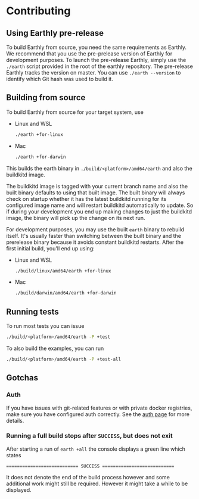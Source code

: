 # Contributing

## Using Earthly pre-release

To build Earthly from source, you need the same requirements as Earthly. We recommend that you use the pre-prelease version of Earthly for development purposes. To launch the pre-release Earthly, simply use the `./earth` script provided in the root of the earthly repository. The pre-release Earthly tracks the version on master. You can use `./earth --version` to identify which Git hash was used to build it.

## Building from source

To build Earthly from source for your target system, use

* Linux and WSL
    ```bash
    ./earth +for-linux
    ```
* Mac
    ```bash
    ./earth +for-darwin
    ```

This builds the earth binary in `./build/<platform>/amd64/earth` and also the buildkitd image.

The buildkitd image is tagged with your current branch name and also the built binary defaults to using that built image. The built binary will always check on startup whether it has the latest buildkitd running for its configured image name and will restart buildkitd automatically to update. So if during your development you end up making changes to just the buildkitd image, the binary will pick up the change on its next run.

For development purposes, you may use the built `earth` binary to rebuild itself. It's usually faster than switching between the built binary and the prerelease binary because it avoids constant buildkitd restarts. After the first initial build, you'll end up using:


* Linux and WSL
    ```bash
    ./build/linux/amd64/earth +for-linux
    ```
* Mac
    ```bash
    ./build/darwin/amd64/earth +for-darwin
    ```

## Running tests

To run most tests you can issue

```bash
./build/<platform>/amd64/earth -P +test
```

To also build the examples, you can run

```bash
./build/<platform>/amd64/earth -P +test-all
```

## Gotchas

### Auth

If you have issues with git-related features or with private docker registries, make sure you have configured auth correctly. See the [auth page](https://docs.earthly.dev/guides/auth) for more details.

### Running a full build stops after `SUCCESS`, but does not exit

After starting a run of `earth +all` the console displays a green line which states

```
=========================== SUCCESS ===========================
```

It does not denote the end of the build process however and some additional work might still be required. However it might take a while to be displayed.
